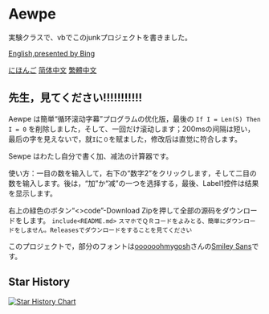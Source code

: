 # Aewpe
実験クラスで、vbでこのjunkプロジェクトを書きました。

[English,presented by Bing](README_EN.md) 

[にほんご](README_JP.md) [简体中文](README.md) [繁體中文](README_TC.md)
## 先生，見てください!!!!!!!!!!!
 Aewpe は簡単“循环滚动字幕”プログラムの优化版，最後の `If I = Len(S) Then I = 0` を削除しました，そして、一回だけ滚动します；200msの间隔は短い，最后の字を見えないで，就`I`に`０`を赋ました，修改后は直觉に符合します。

 Sewpe はわたし自分で書く加、减法の计算器です。
 
 使い方：一目の数を输入して，右下の“数字2”をクリックします，そして二目の数を输入します。後は，“加”か“减”の一つを选择する，最後、Label1控件は结果を显示します。
 
 右上の緑色のボタン“<>code”-Download Zipを押して全部の源码をダウンロードをします。 `include<README.md>` ```スマホでＱＲコードをよみとる、簡単にダウンロードをしません。Releasesでダウンロードをすることを見てください```
 
 このプロジェクトで，部分のフォントは[oooooohmygosh](https://space.bilibili.com/38053181)さんの[Smiley Sans](https://github.com/atelier-anchor/smiley-sans)です。
## Star History
[![Star History Chart](https://api.star-history.com/svg?repos=Gakusyun/Aewpe&type=Date)](https://star-history.com/#Gakusyun/Aewpe&Date)
